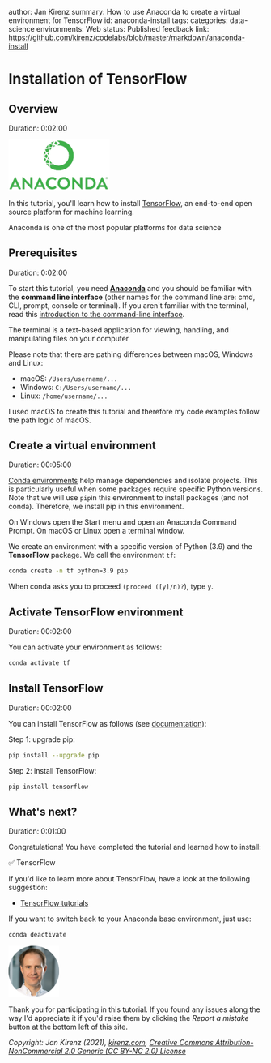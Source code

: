 author: Jan Kirenz
summary: How to use Anaconda to create a virtual environment for TensorFlow
id: anaconda-install
tags:
categories: data-science
environments: Web
status: Published
feedback link: https://github.com/kirenz/codelabs/blob/master/markdown/anaconda-install

# Installation of TensorFlow

<!-- ------------------------ -->
## Overview
Duration: 0:02:00

<img src="img/anaconda-logo.png" alt="Anaconda logo" width="200">  

In this tutorial, you'll learn how to install [TensorFlow](https://www.tensorflow.org/), an end-to-end open source platform for machine learning.

<aside class="positive">
Anaconda is one of the most popular platforms for data science
 </aside>

<!-- ------------------------ -->
## Prerequisites

Duration: 0:02:00

To start this tutorial, you need [**Anaconda**](https://kirenz.github.io/python-basics/docs/programming-toolkit.html#anaconda) and you should be familiar with the **command line interface** (other names for the command line are: cmd, CLI, prompt, console or terminal). If you aren't familiar with the terminal, read this [introduction to the command-line interface](https://tutorial.djangogirls.org/en/intro_to_command_line/).


<aside class="positive">
The terminal is a text-based application for viewing, handling, and manipulating files on your computer
</aside>  

Please note that there are pathing differences between macOS, Windows and Linux:

- macOS: ``/Users/username/...``
- Windows: ``C:/Users/username/...``
- Linux: ``/home/username/...``

<aside class="negative">
I used macOS to create this tutorial and therefore my code examples follow the path logic of macOS.  
</aside>


<!-- ------------------------ -->
## Create a virtual environment
Duration: 00:05:00

[Conda environments](https://conda.io/projects/conda/en/latest/user-guide/tasks/manage-environments.html#creating-an-environment-with-commands
) help manage dependencies and isolate projects. This is particularly useful when some packages require specific Python versions. Note that we will use `pip`in this environment to install packages (and not conda). Therefore, we install pip in this environment.

On Windows open the Start menu and open an Anaconda Command Prompt. On macOS or Linux open a terminal window.

We create an environment with a specific version of Python (3.9) and the **TensorFlow** package. We call the environment ``tf``:

```bash
conda create -n tf python=3.9 pip
```

When conda asks you to proceed ``(proceed ([y]/n)?``), type ``y``.


<!-- ------------------------ -->
## Activate TensorFlow environment
Duration: 00:02:00

You can activate your environment as follows:

```bash
conda activate tf
```


<!-- ------------------------ -->
## Install TensorFlow 
Duration: 00:02:00

You can install TensorFlow as follows (see [documentation](https://www.tensorflow.org/install)):

Step 1: upgrade pip:

```bash
pip install --upgrade pip
```

Step 2: install TensorFlow:

```bash
pip install tensorflow
```

<!-- ------------------------ -->
## What's next?
Duration: 0:01:00

Congratulations! You have completed the tutorial and learned how to install:

✅ TensorFlow  

If you'd like to learn more about TensorFlow, have a look at the following suggestion:

- [TensorFlow tutorials](https://www.tensorflow.org/tutorials)

If you want to switch back to your Anaconda base environment, just use:

```bash
conda deactivate
```


<img src="img/Jan.png" alt="Jan Kirenz" width="100">

Thank you for participating in this tutorial. If you found any issues along the way I'd appreciate it if you'd raise them by clicking the *Report a mistake* button at the bottom left of this site.

*Copyright: Jan Kirenz (2021), [kirenz.com](https://www.kirenz.com), [Creative Commons Attribution-NonCommercial 2.0 Generic (CC BY-NC 2.0) License](https://creativecommons.org/licenses/by-nc/2.0/)*